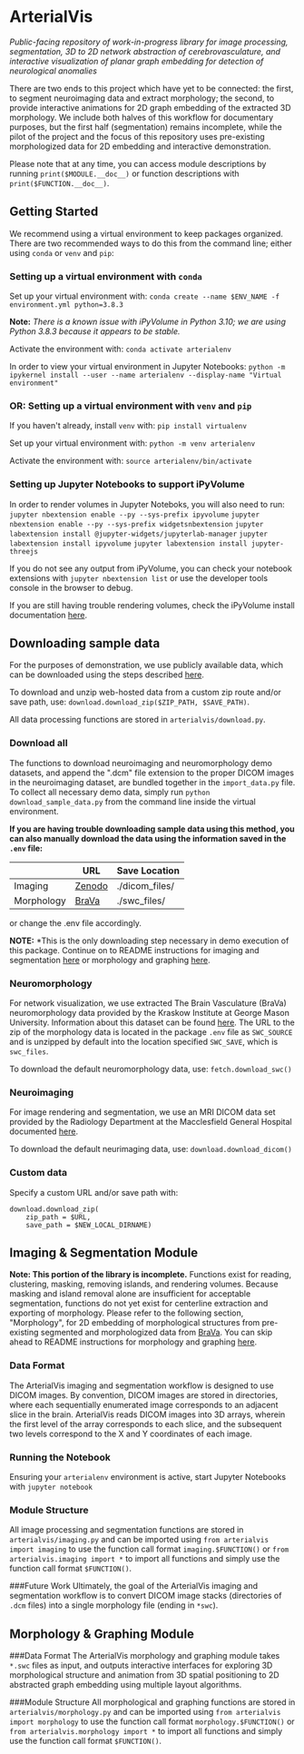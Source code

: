 # ArterialVis

*Public-facing repository of work-in-progress library for image processing, segmentation, 3D to 2D network abstraction of cerebrovasculature, and interactive visualization of planar graph embedding for detection of neurological anomalies*

There are two ends to this project which have yet to be connected: the first, to segment neuroimaging data and extract morphology; the second, to provide interactive animations for 2D graph embedding of the extracted 3D morphology. We include both halves of this workflow for documentary purposes, but the first half (segmentation) remains incomplete, while the pilot of the project and the focus of this repository uses pre-existing morphologized data for 2D embedding and interactive demonstration.

Please note that at any time, you can access module descriptions by running
`print($MODULE.__doc__)` or function descriptions with `print($FUNCTION.__doc__)`.

## Getting Started

We recommend using a virtual environment to keep packages organized. There are two recommended ways to do this from the command line; either using `conda` or `venv` and `pip`:

### Setting up a virtual environment with `conda`

Set up your virtual environment with:
`conda create --name $ENV_NAME -f environment.yml python=3.8.3`

**Note:** *There is a known issue with iPyVolume in Python 3.10; we are using Python 3.8.3 because it appears to be stable.*

Activate the environment with:
`conda activate arterialenv`

In order to view your virtual environment in Jupyter Notebooks:
`python -m ipykernel install --user --name arterialenv --display-name "Virtual environment"`

### OR: Setting up a virtual environment with `venv` and `pip`

If you haven't already, install `venv` with:
`pip install virtualenv`

Set up your virtual environment with:
`python -m venv arterialenv`

Activate the environment with:
`source arterialenv/bin/activate`

### Setting up Jupyter Notebooks to support iPyVolume

In order to render volumes in Jupyter Noteboks, you will also need to run:
`jupyter nbextension enable --py --sys-prefix ipyvolume`
`jupyter nbextension enable --py --sys-prefix widgetsnbextension`
`jupyter labextension install @jupyter-widgets/jupyterlab-manager`
`jupyter labextension install ipyvolume`
`jupyter labextension install jupyter-threejs`

If you do not see any output from iPyVolume, you can check your notebook extensions with `jupyter nbextension list` or use the developer tools console in the browser to debug.

If you are still having trouble rendering volumes, check the iPyVolume install documentation [here](https://ipyvolume.readthedocs.io/en/latest/install.html).

## Downloading sample data

For the purposes of demonstration, we use publicly available data, which can be downloaded using the steps described [here](#demodown).

To download and unzip web-hosted data from a custom zip route and/or save path, use: `download.download_zip($ZIP_PATH, $SAVE_PATH)`.

All data processing functions are stored in `arterialvis/download.py`.

### <a name="demodown"></a>Download all
The functions to download neuroimaging and neuromorphology demo datasets, and append the ".dcm" file extension to the proper DICOM images in the neuroimaging dataset, are bundled together in the `import_data.py` file. To collect all necessary demo data, simply run `python download_sample_data.py` from the command line inside the virtual environment.

**If you are having trouble downloading sample data using this method, you can also manually download the data using the information saved in the `.env` file:**

|            | URL | Save Location |
|------------|-----|---------------|
| Imaging    |   [Zenodo](https://zenodo.org/record/16956/files/DICOM.zip)  | ./dicom_files/   |
| Morphology |   [BraVa](http://cng.gmu.edu/brava/files/swc_files.zip)  | ./swc_files/     |

or change the .env file accordingly.

**NOTE:** *This is the only downloading step necessary in demo execution of this package. Continue on to README instructions for imaging and segmentation [here](#imaging) or morphology and graphing [here](#graphing).

### Neuromorphology
For network visualization, we use extracted The Brain Vasculature (BraVa) neuromorphology data provided by the Kraskow Institute at George Mason University. Information about this dataset can be found [here](http://cng.gmu.edu/brava/home.php). The URL to the zip of the morphology data is located in the package `.env` file as `SWC_SOURCE` and is unzipped by default into the location specified `SWC_SAVE`, which is `swc_files`.

To download the default neuromorphology data, use:
`fetch.download_swc()`

### Neuroimaging
For image rendering and segmentation, we use an MRI DICOM data set provided by the Radiology Department at the Macclesfield General Hospital documented [here](https://zenodo.org/record/16956).

To download the default neurimaging data, use:
`download.download_dicom()`

### Custom data
Specify a custom URL and/or save path with:
```
download.download_zip(
    zip_path = $URL,
    save_path = $NEW_LOCAL_DIRNAME)
```

## <a name="imaging"></a>Imaging & Segmentation Module

**Note: This portion of the library is incomplete.** Functions exist for reading, clustering, masking, removing islands, and rendering volumes. Because masking and island removal alone are insufficient for acceptable segmentation, functions do not yet exist for centerline extraction and exporting of morphology. Please refer to the following section, "Morphology", for 2D embedding of morphological structures from pre-existing segmented and morphologized data from [BraVa](http://cng.gmu.edu/brava/home.php). You can skip ahead to README instructions for morphology and graphing [here](#graphing).

### Data Format
The ArterialVis imaging and segmentation workflow is designed to use DICOM images. By convention, DICOM images are stored in directories, where each sequentially enumerated image corresponds to an adjacent slice in the brain. ArterialVis reads DICOM images into 3D arrays, wherein the first level of the array corresponds to each slice, and the subsequent two levels correspond to the X and Y coordinates of each image.

### Running the Notebook
Ensuring your `arterialenv` environment is active, start Jupyter Notebooks with `jupyter notebook`

### Module Structure
All image processing and segmentation functions are stored in `arterialvis/imaging.py` and can be imported using `from arterialvis import imaging` to use the function call format `imaging.$FUNCTION()` or `from arterialvis.imaging import *` to import all functions and simply use the function call format `$FUNCTION()`.

###Future Work
Ultimately, the goal of the ArterialVis imaging and segmentation workflow is to convert DICOM image stacks (directories of `.dcm` files) into a single morphology file (ending in `*swc`).

## <a name="morphology"></a>Morphology & Graphing Module

###Data Format
The ArterialVis morphology and graphing module takes `*.swc` files as input, and outputs interactive interfaces for exploring 3D morphological structure and animation from 3D spatial positioning to 2D abstracted graph embedding using multiple layout algorithms.

###Module Structure
All morphological and graphing functions are stored in `arterialvis/morphology.py` and can be imported using `from arterialvis import morphology` to use the function call format `morphology.$FUNCTION()` or `from arterialvis.morphology import *` to import all functions and simply use the function call format `$FUNCTION()`.
